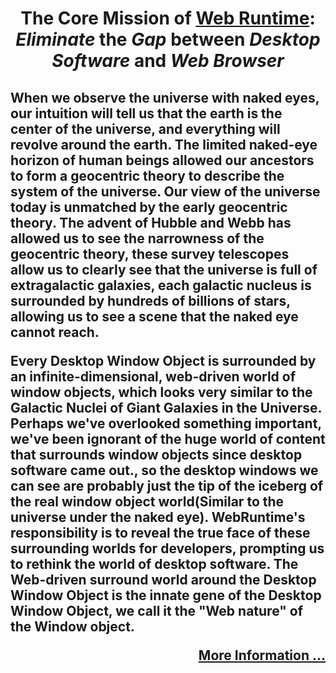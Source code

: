 <h1 align=center>

The Core Mission of [Web Runtime](https://github.com/TangramDev/OpenWebRunTime):<br><i>Eliminate</i> the <i>Gap</i> between <i>Desktop Software</i> and <i>Web Browser</i>
</h1>
<h2>
<p>When we observe the universe with naked eyes, our intuition will tell us that the earth is the center of the universe, and everything will revolve around the earth. The limited naked-eye horizon of human beings allowed our ancestors to form a geocentric theory to describe the system of the universe. Our view of the universe today is unmatched by the early geocentric theory. The advent of Hubble and Webb has allowed us to see the narrowness of the geocentric theory, these survey telescopes allow us to clearly see that the universe is full of extragalactic galaxies, each galactic nucleus is surrounded by hundreds of billions of stars, allowing us to see a scene that the naked eye cannot reach.

Every Desktop Window Object is surrounded by an infinite-dimensional, web-driven world of window objects, which looks very similar to the Galactic Nuclei of Giant Galaxies in the Universe. Perhaps we've overlooked something important, we've been ignorant of the huge world of content that surrounds window objects since desktop software came out., so the desktop windows we can see are probably just the tip of the iceberg of the real window object world(Similar to the universe under the naked eye). WebRuntime's responsibility is to reveal the true face of these surrounding worlds for developers, prompting us to rethink the world of desktop software. The Web-driven surround world around the Desktop Window Object is the innate gene of the Desktop Window Object, we call it the "Web nature" of the Window object.

<div align=right>

[More Information ...](https://github.com/TangramDev/.github/blob/main/document/readmemore.md)
</div>
</p>
</h2>

